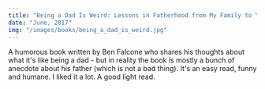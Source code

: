 ```yaml
---
title: "Being a Dad Is Weird: Lessons in Fatherhood from My Family to Yours"
date: "June, 2017"
img: "/images/books/being_a_dad_is_weird.jpg"
---
```

A humorous book written by Ben Falcone who shares his thoughts about what it's like being a dad - but in reality the book is mostly a bunch of anecdote about his father (which is not a bad thing). It's an easy read, funny and humane. I liked it a lot. A good light read.